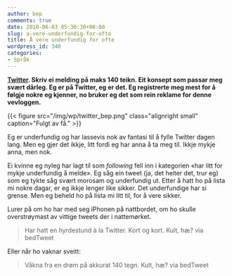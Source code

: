 ```yaml
---
author: bep
comments: true
date: 2010-06-03 05:30:30+00:00
slug: a-vere-underfundig-for-ofte
title: Å vere underfundig for ofte
wordpress_id: 340
categories:
- Språk
---
```


**[Twitter](https://twitter.com/). Skriv ei melding på maks 140 teikn. Eit konsept som passar meg svært dårleg. Eg er på Twitter, eg er det. Eg registrerte meg mest for å følgje nokre eg kjenner, no bruker eg det som rein reklame for denne vevloggen.**

{{< figure src="/img/wp/twitter_bep.png" class="alignright small" caption="Fulgt av få." >}}

<!--more-->

Eg er underfundig og har lassevis nok av fantasi til å fylle Twitter dagen lang. Men eg gjer det ikkje, litt fordi eg har anna å ta meg til. Ikkje mykje anna, men nok.

Ei kvinne eg nyleg har lagt til som _following_ fell inn i kategorien «har litt for mykje underfundig å melde». Eg såg ein tweet (ja, det heiter det, trur eg) som eg tykte såg svært morosam og underfundig ut. Etter å hatt ho på lista mi nokre dagar, er eg ikkje lenger like sikker. Det underfundige har si grense. Men eg beheld ho på lista mi litt til, for å vere sikker.

Lurer på om ho har med seg iPhonen på nattbordet, om ho skulle overstrøymast av vittige tweets der i nattemørket.


<blockquote>Har hatt en hyrdestund à la Twitter. Kort og kort. Kult, hæ?
via bedTweet</blockquote>


Eller når ho vaknar sveitt:


<blockquote>Våkna fra en drøm på akkurat 140 tegn. Kult, hæ?
via bedTweet</blockquote>


